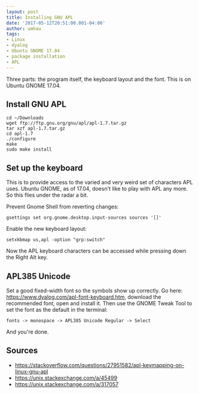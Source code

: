 ```yaml
---
layout: post
title: Installing GNU APL
date: '2017-05-12T20:51:00.001-04:00'
author: umhau
tags:
- Linux
- dyalog
- Ubuntu GNOME 17.04
- package installation
- APL
---
```


Three parts: the program itself, the keyboard layout and the font.  This is on Ubuntu GNOME 17.04.

Install GNU APL
---------------

    cd ~/Downloads
    wget ftp://ftp.gnu.org/gnu/apl/apl-1.7.tar.gz
    tar xzf apl-1.7.tar.gz
    cd apl-1.7
    ./configure
    make 
    sudo make install

Set up the keyboard  
-------------------

This is to provide access to the varied and very weird set of characters APL uses. Ubuntu GNOME, as of 17.04, doesn't like to play with APL any more.  So this flies under the radar a bit.  

Prevent Gnome Shell from reverting changes:

    gsettings set org.gnome.desktop.input-sources sources '[]'

Enable the new keyboard layout:

    setxkbmap us,apl -option "grp:switch"

Now the APL keyboard characters can be accessed while pressing down the Right Alt key.

APL385 Unicode
--------------

Set a good fixed-width font so the symbols show up correctly.  Go here: https://www.dyalog.com/apl-font-keyboard.htm, download the recommended font, open and install it.  Then use the GNOME Tweak Tool to set the font as the default in the terminal:

    fonts -> monospace -> APL385 Unicode Regular -> Select

And you're done.

Sources
-------

- https://stackoverflow.com/questions/27951582/apl-keymapping-on-linux-gnu-apl
- https://unix.stackexchange.com/a/45499
- https://unix.stackexchange.com/a/317057
